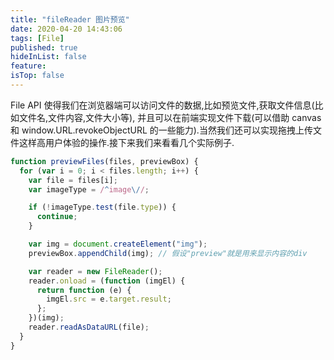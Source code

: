 ```yaml
---
title: "fileReader 图片预览"
date: 2020-04-20 14:43:06
tags: [File]
published: true
hideInList: false
feature:
isTop: false
---
```


File API 使得我们在浏览器端可以访问文件的数据,比如预览文件,获取文件信息(比如文件名,文件内容,文件大小等), 并且可以在前端实现文件下载(可以借助 canvas 和 window.URL.revokeObjectURL 的一些能力).当然我们还可以实现拖拽上传文件这样高用户体验的操作.接下来我们来看看几个实际例子.

```js
function previewFiles(files, previewBox) {
  for (var i = 0; i < files.length; i++) {
    var file = files[i];
    var imageType = /^image\//;

    if (!imageType.test(file.type)) {
      continue;
    }

    var img = document.createElement("img");
    previewBox.appendChild(img); // 假设"preview"就是用来显示内容的div

    var reader = new FileReader();
    reader.onload = (function (imgEl) {
      return function (e) {
        imgEl.src = e.target.result;
      };
    })(img);
    reader.readAsDataURL(file);
  }
}
```
